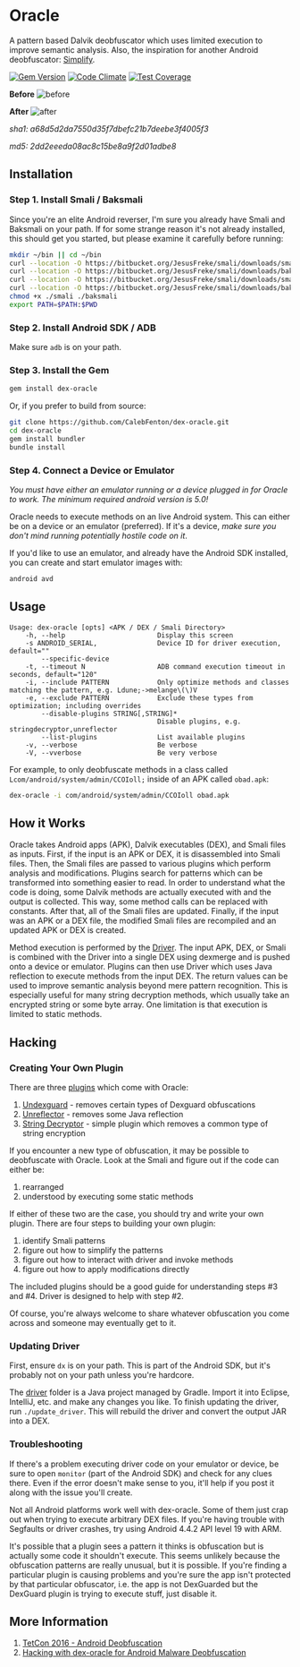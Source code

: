 # Oracle

A pattern based Dalvik deobfuscator which uses limited execution to improve semantic analysis. Also, the inspiration for another Android deobfuscator: [Simplify](https://github.com/CalebFenton/simplify).

[![Gem Version](https://badge.fury.io/rb/dex-oracle.svg)](https://badge.fury.io/rb/dex-oracle)
[![Code Climate](https://codeclimate.com/github/CalebFenton/dex-oracle/badges/gpa.svg)](https://codeclimate.com/github/CalebFenton/dex-oracle)
[![Test Coverage](https://codeclimate.com/github/CalebFenton/dex-oracle/badges/coverage.svg)](https://codeclimate.com/github/CalebFenton/dex-oracle/coverage)

**Before**
![before](https://i.imgur.com/nICE4N4.png)

**After**
![after](https://i.imgur.com/aFFd9eM.png)

_sha1: a68d5d2da7550d35f7dbefc21b7deebe3f4005f3_

_md5: 2dd2eeeda08ac8c15be8a9f2d01adbe8_

## Installation

### Step 1. Install Smali / Baksmali

Since you're an elite Android reverser, I'm sure you already have Smali and Baksmali on your path. If for some strange reason it's not already installed, this should get you started, but please examine it carefully before running:

```bash
mkdir ~/bin || cd ~/bin
curl --location -O https://bitbucket.org/JesusFreke/smali/downloads/smali-2.2.2.jar && mv smali-*.jar smali.jar
curl --location -O https://bitbucket.org/JesusFreke/smali/downloads/baksmali-2.2.2.jar && mv baksmali-*.jar baksmali.jar
curl --location -O https://bitbucket.org/JesusFreke/smali/downloads/smali
curl --location -O https://bitbucket.org/JesusFreke/smali/downloads/baksmali
chmod +x ./smali ./baksmali
export PATH=$PATH:$PWD
```

### Step 2. Install Android SDK / ADB

Make sure `adb` is on your path.

### Step 3. Install the Gem

```bash
gem install dex-oracle
```

Or, if you prefer to build from source:

```bash
git clone https://github.com/CalebFenton/dex-oracle.git
cd dex-oracle
gem install bundler
bundle install
```

### Step 4. Connect a Device or Emulator

_You must have either an emulator running or a device plugged in for Oracle to work. The minimum required android version is 5.0!_

Oracle needs to execute  methods on an live Android system. This can either be on a device or an emulator (preferred). If it's a device, _make sure you don't mind running potentially hostile code on it_.

If you'd like to use an emulator, and already have the Android SDK installed, you can create and start emulator images with:

```bash
android avd
```

## Usage

```
Usage: dex-oracle [opts] <APK / DEX / Smali Directory>
    -h, --help                       Display this screen
    -s ANDROID_SERIAL,               Device ID for driver execution, default=""
        --specific-device
    -t, --timeout N                  ADB command execution timeout in seconds, default="120"
    -i, --include PATTERN            Only optimize methods and classes matching the pattern, e.g. Ldune;->melange\(\)V
    -e, --exclude PATTERN            Exclude these types from optimization; including overrides
        --disable-plugins STRING[,STRING]*
                                     Disable plugins, e.g. stringdecryptor,unreflector
        --list-plugins               List available plugins
    -v, --verbose                    Be verbose
    -V, --vverbose                   Be very verbose
```

For example, to only deobfuscate methods in a class called `Lcom/android/system/admin/CCOIoll;` inside of an APK called `obad.apk`:

```bash
dex-oracle -i com/android/system/admin/CCOIoll obad.apk
```

## How it Works

Oracle takes Android apps (APK), Dalvik executables (DEX), and Smali files as inputs. First, if the input is an APK or DEX, it is disassembled into Smali files. Then, the Smali files are passed to various plugins which perform analysis and modifications. Plugins search for patterns which can be transformed into something easier to read. In order to understand what the code is doing, some Dalvik methods are actually executed with and the output is collected. This way, some method calls can be replaced with constants. After that, all of the Smali files are updated. Finally, if the input was an APK or a DEX file, the modified Smali files are recompiled and an updated APK or DEX is created.

Method execution is performed by the [Driver](driver/src/main/java/org/cf/oracle/Driver.java). The input APK, DEX, or Smali is combined with the Driver into a single DEX using dexmerge and is pushed onto a device or emulator. Plugins can then use Driver which uses Java reflection to execute methods from the input DEX. The return values can be used to improve semantic analysis beyond mere pattern recognition. This is especially useful for many string decryption methods, which usually take an encrypted string or some byte array. One limitation is that execution is limited to static methods.

## Hacking

### Creating Your Own Plugin

There are three [plugins](lib/dex-oracle/plugins) which come with Oracle:

1. [Undexguard](lib/dex-oracle/plugins/undexguard.rb) - removes certain types of Dexguard obfuscations
2. [Unreflector](lib/dex-oracle/plugins/unreflector.rb) - removes some Java reflection
3. [String Decryptor](lib/dex-oracle/plugins/string_decryptor.rb) - simple plugin which removes a common type of string encryption

If you encounter a new type of obfuscation, it may be possible to deobfuscate with Oracle. Look at the Smali and figure out if the code can either be:

1. rearranged
2. understood by executing some static methods

If either of these two are the case, you should try and write your own plugin. There are four steps to building your own plugin:

1. identify Smali patterns
2. figure out how to simplify the patterns
3. figure out how to interact with driver and invoke methods
4. figure out how to apply modifications directly

The included plugins should be a good guide for understanding steps #3 and #4. Driver is designed to help with step #2.

Of course, you're always welcome to share whatever obfuscation you come across and someone may eventually get to it.

### Updating Driver

First, ensure `dx` is on your path. This is part of the Android SDK, but it's probably not on your path unless you're hardcore.

The [driver](driver) folder is a Java project managed by Gradle. Import it into Eclipse, IntelliJ, etc. and make any changes you like. To finish updating the driver, run `./update_driver`. This will rebuild the driver and convert the output JAR into a DEX.

### Troubleshooting

If there's a problem executing driver code on your emulator or device, be sure to open `monitor` (part of the Android SDK) and check for any clues there. Even if the error doesn't make sense to you, it'll help if you post it along with the issue you'll create.

Not all Android platforms work well with dex-oracle. Some of them just crap out when trying to execute arbitrary DEX files. If you're having trouble with Segfaults or driver crashes, try using Android 4.4.2 API level 19 with ARM.

It's possible that a plugin sees a pattern it thinks is obfuscation but is actually some code it shouldn't execute. This seems unlikely because the obfuscation patterns are really unusual, but it is possible. If you're finding a particular plugin is causing problems and you're sure the app isn't protected by that particular obfuscator, i.e. the app is not DexGuarded but the DexGuard plugin is trying to execute stuff, just disable it.

## More Information

1. [TetCon 2016 - Android Deobfuscation](https://www.slideshare.net/tekproxy/tetcon-2016/)
2. [Hacking with dex-oracle for Android Malware Deobfuscation](https://rednaga.io/2017/10/28/hacking-with-dex-oracle-for-android-malware-deobfuscation/)
